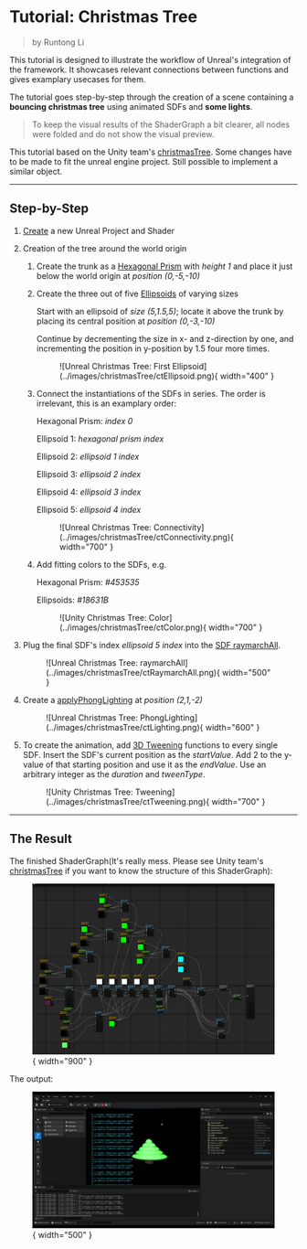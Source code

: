 <div class="container">
    <h1 class="main-heading">Tutorial: Christmas Tree</h1>
    <blockquote class="author">by Runtong Li</blockquote>
</div>

This tutorial is designed to illustrate the workflow of Unreal's integration of the framework. It showcases relevant connections between functions and gives examplary usecases for them. 

The tutorial goes step-by-step through the creation of a scene containing a **bouncing christmas tree** using animated SDFs and **some lights**.

> To keep the visual results of the ShaderGraph a bit clearer, all nodes were folded and do not show the visual preview.

This tutorial based on the Unity team's [christmasTree](../../unity/tutorials/christmasTree.md). Some changes have to be made to fit the unreal engine project. Still possible to implement a similar object.


---

## Step-by-Step

1. [Create](../../unreal.md) a new Unreal Project and Shader 
2. Creation of the tree around the world origin
    1. Create the trunk as a [Hexagonal Prism](../sdfs/hexprism.md) with *height 1* and place it just below the world origin at *position (0,-5,-10)*
    2. Create the three out of five [Ellipsoids](../sdfs/ellipsoid.md) of varying sizes
   
        Start with an ellipsoid of *size (5,1.5,5)*; locate it above the trunk by placing its central position at *position (0,-3,-10)*
   
        Continue by decrementing the size in x- and z-direction by one, and incrementing the position in y-position by 1.5 four more times.

        <figure markdown="span">
            ![Unreal Christmas Tree: First Ellipsoid](../images/christmasTree/ctEllipsoid.png){ width="400" }
        </figure>

    4. Connect the instantiations of the SDFs in series. The order is irrelevant, this is an examplary order:

        Hexagonal Prism: *index 0*

        Ellipsoid 1: *hexagonal prism index* 

        Ellipsoid 2: *ellipsoid 1 index*

        Ellipsoid 3: *ellipsoid 2 index*

        Ellipsoid 4: *ellipsoid 3 index*
    
        Ellipsoid 5: *ellipsoid 4 index*

        <figure markdown="span">
        ![Unreal Christmas Tree: Connectivity](../images/christmasTree/ctConnectivity.png){ width="700" }
        </figure>

    5. Add fitting colors to the SDFs, e.g.

        Hexagonal Prism: *#453535*

        Ellipsoids: *#18631B*

        <figure markdown="span">
        ![Unity Christmas Tree: Color](../images/christmasTree/ctColor.png){ width="700" }
        </figure>
7. Plug the final SDF's index *ellipsoid 5 index* into the [SDF raymarchAll](../sdfs/raymarchAll.md). 

    <figure markdown="span">
        ![Unreal Christmas Tree: raymarchAll](../images/christmasTree/ctRaymarchAll.png){ width="500" }
    </figure>

9. Create a [applyPhongLighting](../lighting/PhongLighting.md) at *position (2,1,-2)* 

    <figure markdown="span">
        ![Unreal Christmas Tree: PhongLighting](../images/christmasTree/ctLighting.png){ width="600" }
    </figure>

11. To create the animation, add [3D Tweening](../animations/tweening.md) functions to every single SDF. Insert the SDF's current position as the *startValue*. Add 2 to the y-value of that starting position and use it as the *endValue*. Use an arbitrary integer as the *duration* and *tweenType*.

    <figure markdown="span">
        ![Unity Christmas Tree: Tweening](../images/christmasTree/ctTweening.png){ width="700" }
    </figure>


--- 

## The Result

The finished ShaderGraph(It's really mess. Please see Unity team's [christmasTree](../../unity/tutorials/christmasTree.md) if you want to know the structure of this ShaderGraph):
    <figure markdown="span">
    ![Unreal Christmas Tree: Final ShaderGraph](../images/christmasTree/christmasTree.png){ width="900" }
    </figure>

The output:
    <figure markdown="span">
    ![Unreal Christmas Tree: Final Output](../images/christmasTree/chrismastree.gif){ width="500" }
    </figure>
